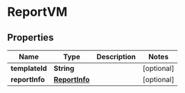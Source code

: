 

# ReportVM


## Properties

| Name | Type | Description | Notes |
|------------ | ------------- | ------------- | -------------|
|**templateId** | **String** |  |  [optional] |
|**reportInfo** | [**ReportInfo**](ReportInfo.md) |  |  [optional] |



